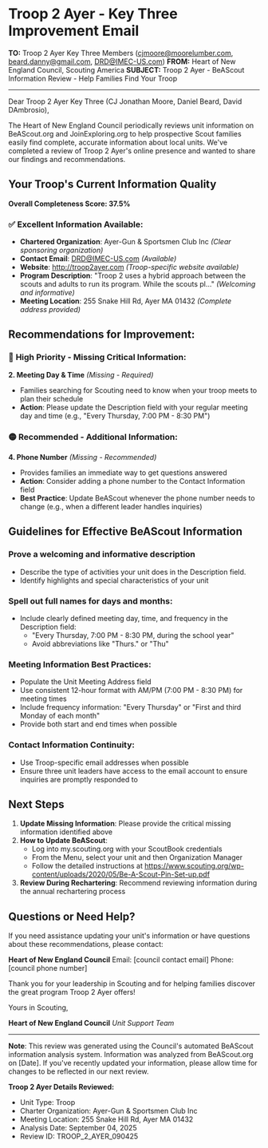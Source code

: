 # Troop 2 Ayer - Key Three Improvement Email

**TO:** Troop 2 Ayer Key Three Members (cjmoore@moorelumber.com, beard.danny@gmail.com, DRD@IMEC-US.com)
**FROM:** Heart of New England Council, Scouting America
**SUBJECT:** Troop 2 Ayer - BeAScout Information Review - Help Families Find Your Troop

---

Dear Troop 2 Ayer Key Three (CJ Jonathan Moore, Daniel Beard, David DAmbrosio),

The Heart of New England Council periodically reviews unit information on BeAScout.org and JoinExploring.org to help prospective Scout families easily find complete, accurate information about local units. We've completed a review of Troop 2 Ayer's online presence and wanted to share our findings and recommendations.

## Your Troop's Current Information Quality

**Overall Completeness Score: 37.5%**

### ✅ **Excellent Information Available:**
- **Chartered Organization**: Ayer-Gun & Sportsmen Club Inc *(Clear sponsoring organization)*
- **Contact Email**: DRD@IMEC-US.com *(Available)*
- **Website**: http://troop2ayer.com *(Troop-specific website available)*
- **Program Description**: "Troop 2 uses a hybrid approach between the scouts and adults to run its program. While the scouts pl..." *(Welcoming and informative)*
- **Meeting Location**: 255 Snake Hill Rd, Ayer MA 01432 *(Complete address provided)*

## Recommendations for Improvement:

### 🔴 **High Priority - Missing Critical Information:**

**2. Meeting Day & Time** *(Missing - Required)*
- Families searching for Scouting need to know when your troop meets to plan their schedule
- **Action**: Please update the Description field with your regular meeting day and time (e.g., "Every Thursday, 7:00 PM - 8:30 PM")

### 🟡 **Recommended - Additional Information:**

**4. Phone Number** *(Missing - Recommended)*
- Provides families an immediate way to get questions answered
- **Action**: Consider adding a phone number to the Contact Information field
- **Best Practice**: Update BeAScout whenever the phone number needs to change (e.g., when a different leader handles inquiries)

## Guidelines for Effective BeAScout Information

### **Prove a welcoming and informative description**
- Describe the type of activities your unit does in the Description field.
- Identify highlights and special characteristics of your unit

### **Spell out full names for days and months:**
- Include clearly defined meeting day, time, and frequency in the Description field:
  - "Every Thursday, 7:00 PM - 8:30 PM, during the school year"
  - Avoid abbreviations like "Thurs." or "Thu"

### **Meeting Information Best Practices:**
- Populate the Unit Meeting Address field
- Use consistent 12-hour format with AM/PM (7:00 PM - 8:30 PM) for meeting times
- Include frequency information: "Every Thursday" or "First and third Monday of each month"
- Provide both start and end times when possible

### **Contact Information Continuity:**
- Use Troop-specific email addresses when possible
- Ensure three unit leaders have access to the email account to ensure inquiries are promptly responded to

## Next Steps

1. **Update Missing Information**: Please provide the critical missing information identified above
2. **How to Update BeAScout**: 
   - Log into my.scouting.org with your ScoutBook credentials
   - From the Menu, select your unit and then Organization Manager
   - Follow the detailed instructions at
     https://www.scouting.org/wp-content/uploads/2020/05/Be-A-Scout-Pin-Set-up.pdf
3. **Review During Rechartering**: Recommend reviewing information during the annual rechartering process

## Questions or Need Help?

If you need assistance updating your unit's information or have questions about these recommendations, please contact:

**Heart of New England Council**
Email: [council contact email]
Phone: [council phone number]

Thank you for your leadership in Scouting and for helping families discover the great program Troop 2 Ayer offers!

Yours in Scouting,

**Heart of New England Council**
*Unit Support Team*

---

**Note**: This review was generated using the Council's automated BeAScout information analysis system. Information was analyzed from BeAScout.org on [Date]. If you've recently updated your information, please allow time for changes to be reflected in our next review.

**Troop 2 Ayer Details Reviewed:**
- Unit Type: Troop
- Charter Organization: Ayer-Gun & Sportsmen Club Inc
- Meeting Location: 255 Snake Hill Rd, Ayer MA 01432
- Analysis Date: September 04, 2025
- Review ID: TROOP_2_AYER_090425